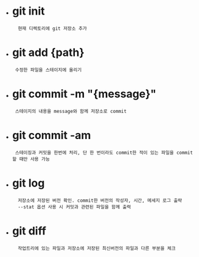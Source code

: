 - # git init
        현재 디렉토리에 git 저장소 추가
- # git add {path}
       수정한 파일을 스테이지에 올리기
- # git commit -m "{message}"
       스테이지의 내용을 message와 함께 저장소로 commit
- # git commit -am
       스테이징과 커밋을 한번에 처리, 단 한 번이라도 commit한 적이 있는 파일을 commit할 때만 사용 가능
- # git log
        저장소에 저장된 버전 확인. commit한 버전의 작성자, 시간, 메세지 로그 출략
        --stat 옵션 사용 시 커밋과 관련된 파일을 함께 출력
- # git diff
        작업트리에 있는 파일과 저장소에 저장된 최신버전의 파일과 다른 부분을 체크
